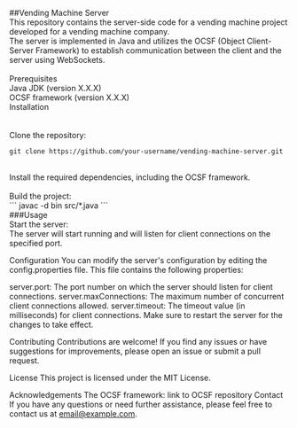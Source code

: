 ##Vending Machine Server<br>
This repository contains the server-side code for a vending machine project developed for a vending machine company.<br>
The server is implemented in Java and utilizes the OCSF (Object Client-Server Framework) to establish communication between the client and the server using WebSockets.<br>
<br>
Prerequisites<br>
Java JDK (version X.X.X)<br>
OCSF framework (version X.X.X)<br>
Installation<br>
<br>
<br>
Clone the repository:
```
git clone https://github.com/your-username/vending-machine-server.git
```
<br>
Install the required dependencies, including the OCSF framework.<br>
<br>
Build the project:<br>
```
javac -d bin src/*.java
```
<br>
###Usage<br>
Start the server:<br>
The server will start running and will listen for client connections on the specified port.

Configuration
You can modify the server's configuration by editing the config.properties file. This file contains the following properties:

server.port: The port number on which the server should listen for client connections.
server.maxConnections: The maximum number of concurrent client connections allowed.
server.timeout: The timeout value (in milliseconds) for client connections.
Make sure to restart the server for the changes to take effect.

Contributing
Contributions are welcome! If you find any issues or have suggestions for improvements, please open an issue or submit a pull request.

License
This project is licensed under the MIT License.

Acknowledgements
The OCSF framework: link to OCSF repository
Contact
If you have any questions or need further assistance, please feel free to contact us at email@example.com.
